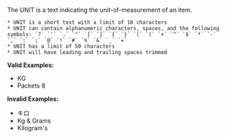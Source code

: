 <!-- markdownlint-disable-file first-line-h1 -->
The UNIT is a text indicating the unit-of-measurement of an item.

```info
* UNIT is a short text with a limit of 10 characters
* UNIT can contain alphanumeric characters, spaces, and the following symbols: `?` `'` `.` `"` `[` `]` `{` `}` `(` `)` `+` `^` `$` `*` `-` `,` `:` `;` `@` `!` `#` `%` `&` `_` `=`
* UNIT has a limit of 50 characters
* UNIT will have leading and trailing spaces trimmed
```

**Valid Examples:**

* KG
* Packets 8

**Invalid Examples:**

* キロ
* Kg & Grams
* Kilogram's
